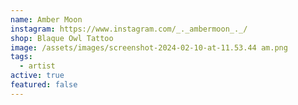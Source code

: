 ```yaml
---
name: Amber Moon
instagram: https://www.instagram.com/_._ambermoon_._/
shop: Blaque Owl Tattoo
image: /assets/images/screenshot-2024-02-10-at-11.53.44 am.png
tags:
  - artist
active: true
featured: false
---
```

